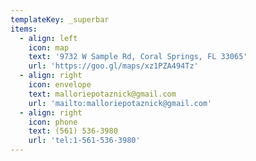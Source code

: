 ```yaml
---
templateKey: _superbar
items:
  - align: left
    icon: map
    text: '9732 W Sample Rd, Coral Springs, FL 33065'
    url: 'https://goo.gl/maps/xz1PZA494Tz'
  - align: right
    icon: envelope
    text: malloriepotaznick@gmail.com
    url: 'mailto:malloriepotaznick@gmail.com'
  - align: right
    icon: phone
    text: (561) 536-3980‬
    url: 'tel:1-561-536-3980'
---
```


